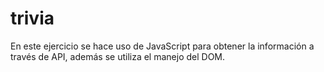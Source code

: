 # trivia
En este ejercicio se hace uso de JavaScript para obtener la información a través de API, además se utiliza el manejo del DOM. 

